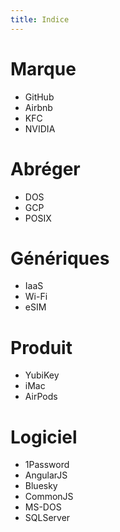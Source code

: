 ```yaml
---
title: Indice
---
```


# Marque

- GitHub
- Airbnb
- KFC
- NVIDIA

# Abréger

- DOS
- GCP
- POSIX

# Génériques

- IaaS
- Wi-Fi
- eSIM

# Produit

- YubiKey
- iMac
- AirPods

# Logiciel

- 1Password
- AngularJS
- Bluesky
- CommonJS
- MS-DOS
- SQLServer
